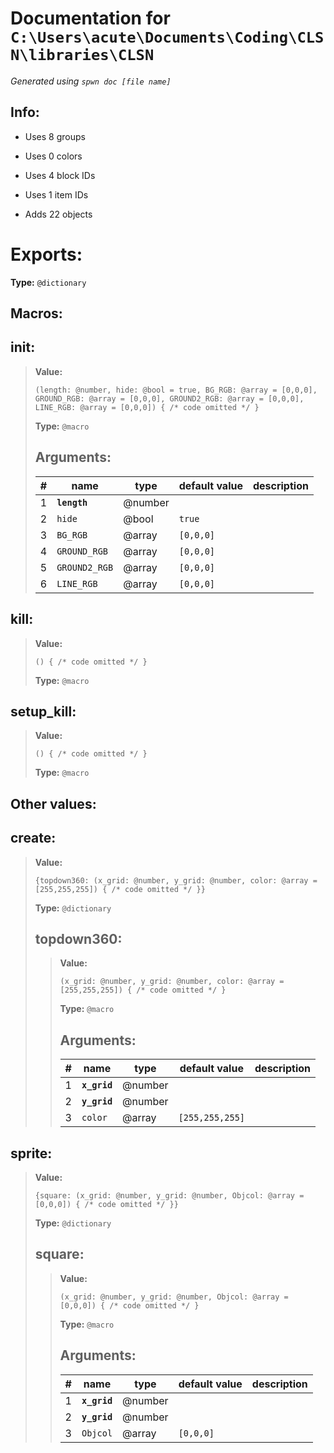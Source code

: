# Documentation for `C:\Users\acute\Documents\Coding\CLSN\libraries\CLSN` 
_Generated using `spwn doc [file name]`_
## Info:

- Uses 8 groups
- Uses 0 colors
- Uses 4 block IDs
- Uses 1 item IDs

- Adds 22 objects
# Exports:
 **Type:** `@dictionary` 

## Macros:

## **init**:

> **Value:** 
>```spwn
>(length: @number, hide: @bool = true, BG_RGB: @array = [0,0,0], GROUND_RGB: @array = [0,0,0], GROUND2_RGB: @array = [0,0,0], LINE_RGB: @array = [0,0,0]) { /* code omitted */ }
>``` 
>**Type:** `@macro` 
>## Arguments:
>
>| # | name | type | default value | description |
>| - | ---- | ---- | ------------- | ----------- |
>| 1 | **`length`** | @number | | |
>| 2 | `hide` | @bool | `true` | |
>| 3 | `BG_RGB` | @array | `[0,0,0]` | |
>| 4 | `GROUND_RGB` | @array | `[0,0,0]` | |
>| 5 | `GROUND2_RGB` | @array | `[0,0,0]` | |
>| 6 | `LINE_RGB` | @array | `[0,0,0]` | |
>

## **kill**:

> **Value:** 
>```spwn
>() { /* code omitted */ }
>``` 
>**Type:** `@macro` 
>

## **setup\_kill**:

> **Value:** 
>```spwn
>() { /* code omitted */ }
>``` 
>**Type:** `@macro` 
>
## Other values:

## **create**:

> **Value:** 
>```spwn
>{topdown360: (x_grid: @number, y_grid: @number, color: @array = [255,255,255]) { /* code omitted */ }}
>``` 
>**Type:** `@dictionary` 
>
>## **topdown360**:
>
>> **Value:** 
>>```spwn
>>(x_grid: @number, y_grid: @number, color: @array = [255,255,255]) { /* code omitted */ }
>>``` 
>>**Type:** `@macro` 
>>## Arguments:
>>
>>| # | name | type | default value | description |
>>| - | ---- | ---- | ------------- | ----------- |
>>| 1 | **`x_grid`** | @number | | |
>>| 2 | **`y_grid`** | @number | | |
>>| 3 | `color` | @array | `[255,255,255]` | |
>>
>

## **sprite**:

> **Value:** 
>```spwn
>{square: (x_grid: @number, y_grid: @number, Objcol: @array = [0,0,0]) { /* code omitted */ }}
>``` 
>**Type:** `@dictionary` 
>
>## **square**:
>
>> **Value:** 
>>```spwn
>>(x_grid: @number, y_grid: @number, Objcol: @array = [0,0,0]) { /* code omitted */ }
>>``` 
>>**Type:** `@macro` 
>>## Arguments:
>>
>>| # | name | type | default value | description |
>>| - | ---- | ---- | ------------- | ----------- |
>>| 1 | **`x_grid`** | @number | | |
>>| 2 | **`y_grid`** | @number | | |
>>| 3 | `Objcol` | @array | `[0,0,0]` | |
>>
>
